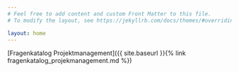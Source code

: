 ```yaml
---
# Feel free to add content and custom Front Matter to this file.
# To modify the layout, see https://jekyllrb.com/docs/themes/#overriding-theme-defaults

layout: home
---
```

[Fragenkatalog Projektmanagement]({{ site.baseurl }}{% link fragenkatalog_projekmanagement.md %})